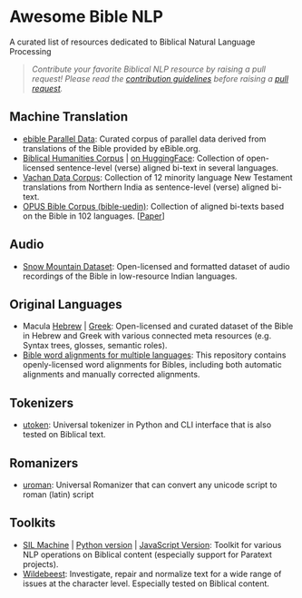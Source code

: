 # Awesome Bible NLP
A curated list of resources dedicated to Biblical Natural Language Processing

> _Contribute your favorite Biblical NLP resource by raising a pull request! Please read the [contribution guidelines](https://github.com/BibleNLP/awesome-bible-nlp/blob/main/contributing.md) before raising a [pull request](https://github.com/BibleNLP/awesome-bible-nlp/pulls)._

## Machine Translation
- [ebible Parallel Data](https://github.com/BibleNLP/ebible): Curated corpus of parallel data derived from translations of the Bible provided by eBible.org.
- [Biblical Humanities Corpus](https://github.com/BibleNLP/biblical-humanities-corpus) | [on HuggingFace](https://huggingface.co/datasets/bible-nlp/biblenlp-corpus): Collection of open-licensed sentence-level (verse) aligned bi-text in several languages.
- [Vachan Data Corpus](https://github.com/Bridgeconn/vachan-data/tree/master/parallel-corpora): Collection of 12 minority language New Testament translations from Northern India as sentence-level (verse) aligned bi-text.
- [OPUS Bible Corpus (bible-uedin)](https://opus.nlpl.eu/bible-uedin.php): Collection of aligned bi-texts based on the Bible in 102 languages. \[[Paper](https://link.springer.com/article/10.1007/s10579-014-9287-y)\]

## Audio
- [Snow Mountain Dataset](https://huggingface.co/datasets/bridgeconn/snow-mountain): Open-licensed and formatted dataset of audio recordings of the Bible in low-resource Indian languages.

## Original Languages
- Macula [Hebrew](https://github.com/Clear-Bible/macula-hebrew) | [Greek](https://github.com/Clear-Bible/macula-greek): Open-licensed and curated dataset of the Bible in Hebrew and Greek with various connected meta resources (e.g. Syntax trees, glosses, semantic roles). 
- [Bible word alignments for multiple
  languages](https://github.com/Clear-Bible/Alignments): This
  repository contains openly-licensed word alignments for Bibles, including both automatic alignments and manually corrected alignments.

## Tokenizers
- [utoken](https://github.com/uhermjakob/utoken): Universal tokenizer in Python and CLI interface that is also tested on Biblical text.

## Romanizers
- [uroman](https://github.com/isi-nlp/uroman): Universal Romanizer that can convert any unicode script to roman (latin) script 

## Toolkits
- [SIL Machine](https://github.com/sillsdev/machine) | [Python version](https://github.com/sillsdev/machine.py) | [JavaScript Version](https://github.com/sillsdev/machine.js): Toolkit for various NLP operations on Biblical content (especially support for Paratext projects).
- [Wildebeest](https://github.com/uhermjakob/wildebeest): Investigate, repair and normalize text for a wide range of issues at the character level. Especially tested on Biblical content.
